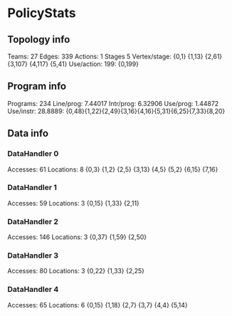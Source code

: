 # PolicyStats
## Topology info
Teams:		27
Edges:		339
Actions:	1
Stages		5
Vertex/stage:	{0,1} {1,13} {2,61} {3,107} {4,117} {5,41} 
Use/action:	199: {0,199} 

## Program info
Programs:	234
Line/prog:	7.44017
Intr/prog:	6.32906
Use/prog:	1.44872
Use/instr:	28.8889: {0,48}{1,22}{2,49}{3,16}{4,16}{5,31}{6,25}{7,33}{8,20}

## Data info

### DataHandler 0
Accesses:	61
Locations:	8
{0,3} {1,2} {2,5} {3,13} {4,5} {5,2} {6,15} {7,16} 

### DataHandler 1
Accesses:	59
Locations:	3
{0,15} {1,33} {2,11} 

### DataHandler 2
Accesses:	146
Locations:	3
{0,37} {1,59} {2,50} 

### DataHandler 3
Accesses:	80
Locations:	3
{0,22} {1,33} {2,25} 

### DataHandler 4
Accesses:	65
Locations:	6
{0,15} {1,18} {2,7} {3,7} {4,4} {5,14} 